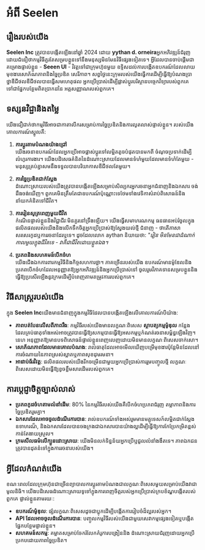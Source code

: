 # អំពី Seelen

## រឿងរបស់យើង

**Seelen Inc** ត្រូវបានបង្កើតឡើងនៅឆ្នាំ 2024 ដោយ **yythan d. orneira**អ្នកអភិវឌ្ឍន៍ជំរុញ
 ដោយជំនឿថាកម្មវិធីគួរតែសម្របខ្លួនទៅនឹងមនុស្សមិនមែនវិធីផ្សេងទៀតទេ។
 អ្វីដែលបានចាប់ផ្តើមជាគម្រោងផ្ទាល់ខ្លួន - **Seeen UI** - វិវត្តទៅជាក្រុមហ៊ុនមួយ
 ឧទ្ទិសដល់ការបង្កើតឧបករណ៍ដែលលាយមុខងារសោភ័ណភាពនិងច្នៃប្រឌិត
 សេរីភាព។ សព្វថ្ងៃនេះក្រុមរបស់យើងធ្វើការដើម្បីធ្វើឱ្យបំណងប្រាថ្នាឌីជីថលឌីជីថលបានធ្វើសមហេតុផល
 អ្នកប្រើប្រាស់ដើម្បីផ្លាស់ប្តូរបរិស្ថានបច្ចេកវិទ្យារបស់ពួកគេទៅជាផ្នែកបន្ថែមពិតប្រាកដនៃ
 អត្តសញ្ញាណរបស់ពួកគេ។

## ទស្សនវិជ្ជានិងតម្លៃ

យើងជឿជាក់ថាកម្មវិធីអាចជាកាតាលីករសម្រាប់ការច្នៃប្រឌិតនិងការលូតលាស់ផ្ទាល់ខ្លួន។ របស់យើង
 គោលការណ៍ស្នូលគឺ:

1.  **ការប្តូរតាមបំណងយ៉ាងជ្រៅ**\
    យើងរចនាឧបករណ៍ដែលអ្នកប្រើអាចផ្លាស់ប្តូរទៅលម្អិតតូចបំផុតបានមកពី
     ចំណុចប្រទាក់ដើម្បីលំហូរការងារ។ យើងបដិសេធគំនិតនៃដំណោះស្រាយដែលមានទំហំមួយដែលមានទំហំតែមួយ
     \- មនុស្សគ្រប់គ្នាសមនឹងទទួលបានបរិយាកាសឌីជីថលតែមួយ។

2.  **ការច្នៃប្រឌិតជាក់ស្តែង**\
    ដំណោះស្រាយរបស់យើងត្រូវបានបង្កើតឡើងសម្រាប់សិល្បករអ្នករចនាអ្នកជំនាញនិងឯកសារ
     ចង់ដឹងចង់ឃើញ។ ពួកគេមិនត្រឹមតែជាឧបករណ៍ប៉ុណ្ណោះទេថែមទាំងវេទិកាសំរាប់ពិសោធន៍និង
     នាំយកគំនិតទៅជីវិត។

3.  **ការរៀនសូត្រពេញមួយជីវិត**\
    កំណើនផ្ទាល់ខ្លួននិងវិជ្ជាជីវៈមិនគួរនៅទ្រឹងឡើយ។ យើងធ្វើសមាហរណកម្ម
     ធនធានអប់រំចូលក្នុងផលិតផលរបស់យើងនិងលើកទឹកចិត្តអ្នកប្រើប្រាស់ឱ្យស្វែងយល់ថ្មី
     ជំនាញ - ថាតើភាសាសរសេរកូដឬការរចនាដែរឬទេ។ ដូចដែលលោក aythan និយាយថា: *"រៀន
     មិនមែនជាដំណាក់កាលមួយក្នុងជីវិតទេ - វាគឺជាជីវិតដោយខ្លួនឯង។*

4.  **ប្រភពនិងសហគមន៍បើកចំហ**\
    យើងជើងឯកការពារកម្មវិធីនិងកិច្ចសហការថ្លា។ ភាគច្រើនរបស់យើង
     ឧបករណ៍មានម៉ូឌែលនិងប្រភពបើកចំហដែលអនុញ្ញាតឱ្យអ្នកអភិវឌ្ឍន៍និងអ្នកប្រើប្រាស់ទៅ
     ចូលរួមវិភាគទានសម្របខ្លួននិងធ្វើឱ្យប្រសើរឡើងនូវក្រមដើម្បីបំពេញតាមតម្រូវការរបស់ពួកគេ។

## វិធីសាស្រ្តរបស់យើង

ក្នុង **Seelen Inc**យើងមានជំនាញក្នុងកម្មវិធីដែលបានបង្កើតឡើងលើគោលការណ៍បីយ៉ាង:

*   **ភាពបត់បែនលើសពីភាពរឹង**: កម្មវិធីរបស់យើងមានលក្ខណៈពិសេស **ស្ថាបត្យកម្មម៉ូឌុល**
    កន្លែងដែលគ្រប់ធាតុទាំងអស់អាចត្រូវបានធ្វើឱ្យសកម្មបានធ្វើឱ្យអសកម្មឬកំណត់រចនាសម្ព័ន្ធឡើងវិញ។ នេហ
     អនុញ្ញាតឱ្យមានបទពិសោធន៍ផ្ទាល់ខ្លួនពេញលេញដោយមិនមានលក្ខណៈពិសេសចាក់សោ។
*   **សោភ័ណភាពដែលមានគោលបំណង**: រាល់ធាតុដែលអាចមើលឃើញបម្រើមុខងារប៉ុន្តែមិនដែលនៅ
     ការចំណាយនៃភាពស្រស់ស្អាតឬភាពសុខដុមរមនា។
*   **អាដាប់ធ័រវិវត្ត**: ផលិតផលរបស់យើងរីកចម្រើនជាមួយអ្នកប្រើប្រាស់ការរួមបញ្ចូលថ្មី
     លក្ខណៈពិសេសដោយមិនធ្វើឱ្យខូចខ្លឹមសារដើមរបស់ពួកគេ។

## ការប្តេជ្ញាចិត្តច្បាស់លាស់

*   **ប្រភពកូដចំហតាមលំនាំដើម**: 80% នៃកម្មវិធីរបស់យើងគឺបើកចំហប្រភពជំរុញ
     តម្លាភាពនិងការច្នៃប្រឌិតរួមគ្នា។
*   **ឯកសារដែលអាចចូលដំណើរការបាន**: រាល់ឧបករណ៍ទាំងអស់រួមមានមគ្គុទេសក៍លម្អិតជាក់ស្តែង
     ឧទាហរណ៏, និងឯកសារដែលបានចងក្រងជាឯកសារបានយ៉ាងល្អដើម្បីធ្វើឱ្យការកែប្រែកម្រិតខ្ពស់កាន់តែងាយស្រួល។
*   **ក្រមសីលធម៌លើក្បួនដោះស្រាយ**: យើងមិនលក់ទិន្នន័យអ្នកប្រើឬជួលលំនាំងងឹតទេ។
     ភាពឯកជនត្រូវបានដុតនំទៅក្នុងការរចនារបស់យើង។

## អ្វីដែលកំណត់យើង

ខណៈពេលដែលក្រុមហ៊ុនជាច្រើនព្យាបាលការប្តូរតាមបំណងជាលក្ខណៈពិសេសមួយសម្រាប់យើងវាជា
 មូលនិធិ។ យើងបដិសេធដំណោះស្រាយទូទៅក្នុងការពេញចិត្តរបស់អ្នកប្រើប្រាស់ក្របខ័ណ្ឌបង្កើតរបស់ពួកគេ
 ផ្ទាល់ខ្លួនតាមរយៈ:

*   **ឧបករណ៍ម៉ូឌុល**: ផ្សំលក្ខណៈពិសេសដូចជាប្លុកដើម្បីបង្កើតការរៀបចំដ៏ល្អរបស់អ្នក។
*   **API ដែលអាចចូលដំណើរការបាន**: បញ្ចូលកម្មវិធីរបស់យើងជាមួយសេវាកម្មផ្សេងទៀតឬបង្កើត
     ផ្នែកបន្ថែមផ្ទាល់ខ្លួន។
*   **សហគមន៍សកម្ម**: គម្លាតសម្រាប់ចែករំលែកគំរូការបង្រៀននិង
     ដំណោះស្រាយជំរុញដោយអ្នកប្រើប្រកបដោយភាពច្នៃប្រឌិត។
